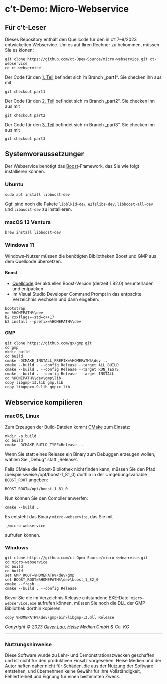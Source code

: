 # c’t-Demo: Micro-Webservice

## Für c’t-Leser

Dieses Repository enthält den Quellcode für den in c’t 7–9/2023 entwickelten Webservice. Um es auf Ihren Rechner zu bekommen, müssen Sie es klonen:

```
git clone https://github.com/ct-Open-Source/micro-webservice.git ct-webservice
cd ct-webservice
```

Der Code für den [1. Teil](https://www.heise.de/select/ct/2023/7/2303016374942185339) befindet sich im Branch „part1“. Sie checken ihn aus mit

```
git checkout part1
```

Der Code für den [2. Teil](https://www.heise.de/select/ct/2023/8/2303413085906187110) befindet sich im Branch „part2“. Sie checken ihn aus mit

```
git checkout part2
```

Der Code für den [3. Teil](https://www.heise.de/select/ct/2023/9/2305915484770006026) befindet sich im Branch „part3“. Sie checken ihn aus mit

```
git checkout part3
```

## Systemvoraussetzungen

Der Webservice benötigt das [Boost](https://www.boost.org/)-Framework, das Sie wie folgt installieren können.

### Ubuntu

```
sudo apt install libboost-dev
```

Ggf. sind noch die Pakete `libblkid-dev`, `e2fslibs-dev`, `libboost-all-dev` und `libaudit-dev` zu installieren.

### macOS 13 Ventura

```
brew install libboost-dev
```

### Windows 11

Windows-Nutzer müssen die benötigten Bibliotheken Boost und GMP aus dem Quellcode übersetzen.

#### Boost

- [Quellcode](https://boostorg.jfrog.io/artifactory/main/release/1.82.0/source/) der aktuellen Boost-Version (derzeit 1.82.0) herunterladen und entpacken
- Im Visual Studio Developer Command Prompt in das entpackte Verzeichnis wechseln und dann eingeben:

```
bootstrap
md %HOMEPATH%\dev
b2 cxxflags=-std=c++17
b2 install --prefix=%HOMEPATH%\dev
```

#### GMP

```
git clone https://github.com/gx/gmp.git
cd gmp
mkdir build
cd build
cmake -DCMAKE_INSTALL_PREFIX=%HOMEPATH%\dev ..
cmake --build . --config Release --target ALL_BUILD
cmake --build . --config Release --target RUN_TESTS
cmake --build . --config Release --target INSTALL
cd %HOMEPATH%\dev\gmp\lib
copy libgmp-13.lib gmp.lib
copy libgmpxx-9.lib gmpxx.lib
```

## Webservice kompilieren

### macOS, Linux

Zum Erzeugen der Build-Dateien kommt [CMake](https://cmake.org/) zum Einsatz:

```
mkdir -p build
cd build
cmake -DCMAKE_BUILD_TYPE=Release ..
```

Wenn Sie statt eines Release ein Binary zum Debuggen erzeugen wollen, wählen Sie „Debug“ statt „Release“.

Falls CMake die Boost-Bibliothek nicht finden kann, müssen Sie den Pfad (beispielsweise /opt/boost-1_81_0) dorthin in der Umgebungsvariable `BOOST_ROOT` angeben:

```
BOOST_ROOT=/opt/boost-1_81_0
```

Nun können Sie den Compiler anwerfen:

```
cmake --build .
```

Es entsteht das Binary `micro-webservice`, das Sie mit

```
./micro-webservice
```

aufrufen können.


### Windows

```
git clone https://github.com/ct-Open-Source/micro-webservice.git
cd micro-webservice
md build
cd build
set GMP_ROOT=%HOMEPATH%\dev\gmp
set BOOST_ROOT=%HOMEPATH%\dev\boost_1_82_0
cmake --fresh ..
cmake --build . --config Release
```

Bevor Sie die im Verzeichnis Release entstandene EXE-Datei `micro-webservice.exe` aufrufen können, müssen Sie noch die DLL der GMP-Bibliothek dorthin kopieren:

```
copy %HOMEPATH%\dev\gmp\bin\libgmp-13.dll Release
```

_Copyright ©️ 2023 [Oliver Lau](mailto:ola@ct.de), [Heise](https://www.heise.de/) Medien GmbH & Co. KG_

--- 

### Nutzungshinweise

Diese Software wurde zu Lehr- und Demonstrationszwecken geschaffen und ist nicht für den produktiven Einsatz vorgesehen. Heise Medien und der Autor haften daher nicht für Schäden, die aus der Nutzung der Software entstehen, und übernehmen keine Gewähr für ihre Vollständigkeit, Fehlerfreiheit und Eignung für einen bestimmten Zweck.
